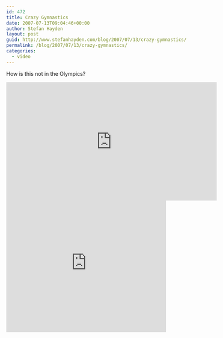 ```yaml
---
id: 472
title: Crazy Gymnastics
date: 2007-07-13T09:04:46+00:00
author: Stefan Hayden
layout: post
guid: http://www.stefanhayden.com/blog/2007/07/13/crazy-gymnastics/
permalink: /blog/2007/07/13/crazy-gymnastics/
categories:
  - video
---
```

<p>How is this not in the Olympics?</p>
<p><iframe width="560" height="315" src="https://www.youtube.com/embed/5jkjSF2VwP4" title="YouTube video player" frameborder="0" allow="accelerometer; autoplay; clipboard-write; encrypted-media; gyroscope; picture-in-picture" allowfullscreen></iframe>
<param name="wmode" value="transparent"></param><embed src="https://www.youtube.com/v/5jkjSF2VwP4" type="application/x-shockwave-flash" wmode="transparent" width="425" height="350"></embed></object></p>
